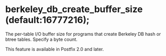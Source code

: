 # berkeley_db_create_buffer_size (default:16777216); 


The per-table I/O buffer size for programs that create Berkeley DB
hash or btree tables.  Specify a byte count.



This feature is available in Postfix 2.0 and later.



